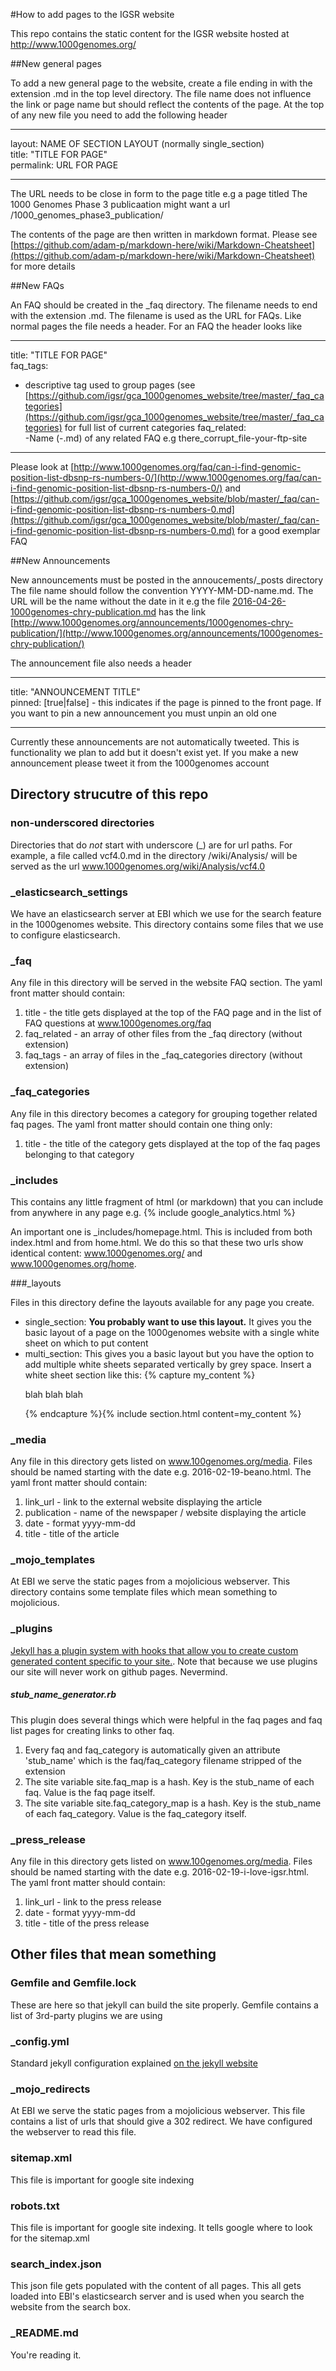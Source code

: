 #How to add pages to the IGSR website

This repo contains the static content for the IGSR website hosted at http://www.1000genomes.org/

##New general pages

To add a new general page to the website, create a file ending in with the extension .md in the top level directory. 
The file name does not influence the link or page name but should reflect the contents of the page.
At the top of any new file you need to add the following header

---
layout: NAME OF SECTION LAYOUT (normally single_section)  
title: "TITLE FOR PAGE"  
permalink: URL FOR PAGE 
 
---

The URL needs to be close in form to the page title e.g a page titled The 1000 Genomes Phase 3 publicaation might want a url /1000_genomes_phase3_publication/

The contents of the page are then written in markdown format. Please see [https://github.com/adam-p/markdown-here/wiki/Markdown-Cheatsheet](https://github.com/adam-p/markdown-here/wiki/Markdown-Cheatsheet) for more details

##New FAQs

An FAQ should be created in the _faq directory. The filename needs to end with the extension .md. The filename is used as the URL for FAQs. Like normal pages the file needs a header. For an FAQ the header looks like

---  
title: "TITLE FOR PAGE"  
faq_tags:  
  - descriptive tag used to group pages   (see [https://github.com/igsr/gca_1000genomes_website/tree/master/_faq_categories](https://github.com/igsr/gca_1000genomes_website/tree/master/_faq_categories) for full list of current categories 
faq_related:  
-Name (-.md) of any related FAQ e.g there_corrupt_file-your-ftp-site   

---  

Please look at [http://www.1000genomes.org/faq/can-i-find-genomic-position-list-dbsnp-rs-numbers-0/](http://www.1000genomes.org/faq/can-i-find-genomic-position-list-dbsnp-rs-numbers-0/) and [https://github.com/igsr/gca_1000genomes_website/blob/master/_faq/can-i-find-genomic-position-list-dbsnp-rs-numbers-0.md](https://github.com/igsr/gca_1000genomes_website/blob/master/_faq/can-i-find-genomic-position-list-dbsnp-rs-numbers-0.md) for a good exemplar FAQ

##New Announcements

New announcements must be posted in the annoucements/_posts directory  
The file name should follow the convention YYYY-MM-DD-name.md. The URL will be the name without the date in it e.g the file [2016-04-26-1000genomes-chry-publication.md](https://github.com/igsr/gca_1000genomes_website/blob/master/announcements/_posts/2016-04-26-1000genomes-chry-publication.md) has the link [http://www.1000genomes.org/announcements/1000genomes-chry-publication/](http://www.1000genomes.org/announcements/1000genomes-chry-publication/)

The announcement file also needs a header

---  
title: "ANNOUNCEMENT TITLE"  
pinned: [true|false] - this indicates if the page is pinned to the front page. If you want to pin a new announcement you must unpin an old one

  
---  

Currently these announcements are not automatically tweeted. This is functionality we plan to add but it doesn't exist yet. If you make a new announcement please tweet it from the 1000genomes account

## Directory strucutre of this repo

### non-underscored directories

Directories that do *not* start with underscore (_) are for url paths.  For example, a file called vcf4.0.md in the directory /wiki/Analysis/ will be served as the url www.1000genomes.org/wiki/Analysis/vcf4.0

### _elasticsearch_settings

We have an elasticsearch server at EBI which we use for the search feature in the 1000genomes website.  This directory contains some files that we use to configure elasticsearch.

### _faq

Any file in this directory will be served in the website FAQ section.  The yaml front matter should contain:

1. title - the title gets displayed at the top of the FAQ page and in the list of FAQ questions at www.1000genomes.org/faq
2. faq_related - an array of other files from the _faq directory (without extension)
3. faq_tags - an array of files in the _faq_categories directory (without extension)

### _faq_categories

Any file in this directory becomes a category for grouping together related faq pages.  The yaml front matter should contain one thing only:

1. title - the title of the category gets displayed at the top of the faq pages belonging to that category

### _includes

This contains any little fragment of html (or markdown) that you can include from anywhere in any page e.g. {% include google_analytics.html %}

An important one is _includes/homepage.html.  This is included from both index.html and from home.html.  We do this so that these two urls show identical content: www.1000genomes.org/ and www.1000genomes.org/home.

###_layouts

Files in this directory define the layouts available for any page you create.

* single_section: **You probably want to use this layout.** It gives you the basic layout of a page on the 1000genomes website with a single white sheet on which to put content
* multi_section: This gives you a basic layout but you have the option to add multiple white sheets separated vertically by grey space. Insert a white sheet section like this: {% capture my_content %}<p> blah blah blah </p>{% endcapture %}{% include section.html content=my_content %}

### _media

Any file in this directory gets listed on www.100genomes.org/media. Files should be named starting with the date e.g. 2016-02-19-beano.html. The yaml front matter should contain:

1. link_url - link to the external website displaying the article
2. publication - name of the newspaper / website displaying the article
3. date - format yyyy-mm-dd
4. title - title of the article

### _mojo_templates

At EBI we serve the static pages from a mojolicious webserver.  This directory contains some template files which mean something to mojolicious.

### _plugins

[Jekyll has a plugin system with hooks that allow you to create custom generated content specific to your site.](http://jekyllrb.com/docs/plugins/). Note that because we use plugins our site will never work on github pages. Nevermind.

##### stub_name_generator.rb

This plugin does several things which were helpful in the faq pages and faq list pages for creating links to other faq.

1. Every faq and faq_category is automatically given an attribute 'stub_name' which is the faq/faq_category filename stripped of the extension
2. The site variable site.faq_map is a hash.  Key is the stub_name of each faq.  Value is the faq page itself.
3. The site variable site.faq_category_map is a hash. Key is the stub_name of each faq_category.  Value is the faq_category itself.

### _press_release

Any file in this directory gets listed on www.100genomes.org/media. Files should be named starting with the date e.g. 2016-02-19-i-love-igsr.html. The yaml front matter should contain:

1. link_url - link to the press release
3. date - format yyyy-mm-dd
4. title - title of the press release


## Other files that mean something

### Gemfile and Gemfile.lock

These are here so that jekyll can build the site properly.  Gemfile contains a list of 3rd-party plugins we are using

### _config.yml

Standard jekyll configuration explained [on the jekyll website](http://jekyllrb.com/docs/configuration/)

### _mojo_redirects

At EBI we serve the static pages from a mojolicious webserver. This file contains a list of urls that should give a 302 redirect. We have configured the webserver to read this file.

### sitemap.xml

This file is important for google site indexing

### robots.txt

This file is important for google site indexing.  It tells google where to look for the sitemap.xml

### search_index.json

This json file gets populated with the content of all pages.  This all gets loaded into EBI's elasticsearch server and is used when you search the website from the search box.

### _README.md

You're reading it.


